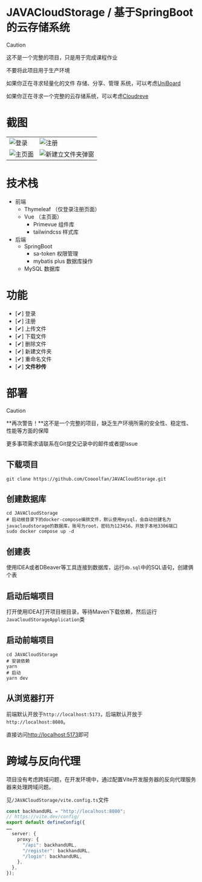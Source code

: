 # JAVACloudStorage / 基于SpringBoot的云存储系统

> [!CAUTION]
> 
> 这不是一个完整的项目，只是用于完成课程作业
> 
> 不要将此项目用于生产环境
>
> 如果你正在寻求轻量化的文件 存储、分享、管理 系统，可以考虑[UniBoard](https://github.com/Coooolfan/UniBoard/)
> 
> 如果你正在寻求一个完整的云存储系统，可以考虑[Cloudreve](https://cloudreve.org/)

# 截图
<table>
    <tr>
        <td><img src="static/1.png" alt="登录"></td>
        <td><img src="static/2.jpg.png" alt="注册"></td>
    </tr>
    <tr>
        <td><img src="static/3.png" alt="主页面"></td>
        <td><img src="static/4.png" alt="新建立文件夹弹窗"></td>
    </tr>
</table>

# 技术栈

- 前端
  - Thymeleaf （仅登录注册页面）
  - Vue （主页面）
    - Primevue 组件库
    - tailwindcss 样式库
- 后端
  - SpringBoot
    - sa-token 权限管理
    - mybatis plus 数据库操作
  - MySQL 数据库

# 功能

- [✔] 登录
- [✔] 注册
- [✔] 上传文件
- [✔] 下载文件
- [✔] 删除文件
- [✔] 新建文件夹
- [✔] 重命名文件
- [✔] **文件秒传**

# 部署

> [!CAUTION]
> 
> **再次警告！**这不是一个完整的项目，缺乏生产环境所需的安全性、稳定性、性能等方面的保障
> 
> 更多事项需求请联系在Git提交记录中的邮件或者提Issue

## 下载项目

```shell
git clone https://github.com/Coooolfan/JAVACloudStorage.git
```

## 创建数据库

```shell
cd JAVACloudStorage
# 启动根目录下的docker-compose编排文件，默认使用mysql，会自动创建名为javacloudstorage的数据库，账号为root，密码为123456，开放于本地3306端口
sudo docker compose up -d
```

## 创建表

使用IDEA或者DBeaver等工具连接到数据库，运行`db.sql`中的SQL语句，创建俩个表

## 启动后端项目

打开使用IDEA打开项目根目录，等待Maven下载依赖，然后运行`JavaCloudStorageApplication`类

## 启动前端项目

```shell
cd JAVACloudStorage
# 安装依赖
yarn
# 启动
yarn dev
```

## 从浏览器打开

前端默认开放于`http://localhost:5173`，后端默认开放于`http://localhost:8080`。

直接访问<http://localhost:5173>即可

# 跨域与反向代理

项目没有考虑跨域问题，在开发环境中，通过配置Vite开发服务器的反向代理服务器来处理跨域问题。

见`/JAVACloudStorage/vite.config.ts`文件

```ts
const backhandURL = "http://localhost:8080";
// https://vite.dev/config/
export default defineConfig({
……
  server: {
    proxy: {
      "/api": backhandURL,
      "/register": backhandURL,
      "/login": backhandURL,
    },
  },
});
```